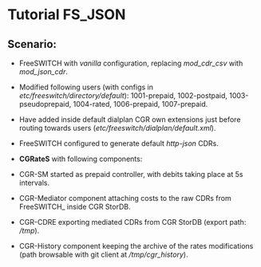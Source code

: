 Tutorial FS_JSON
================

Scenario:
---------

- FreeSWITCH with *vanilla* configuration, replacing *mod_cdr_csv* with *mod_json_cdr*. 

 - Modified following users (with configs in *etc/freeswitch/directory/default*): 1001-prepaid, 1002-postpaid, 1003-pseudoprepaid, 1004-rated, 1006-prepaid, 1007-prepaid.
 - Have added inside default dialplan CGR own extensions just before routing towards users (*etc/freeswitch/dialplan/default.xml*).
 - FreeSWITCH configured to generate default *http-json* CDRs.

- **CGRateS** with following components:

 - CGR-SM started as prepaid controller, with debits taking place at 5s intervals.
 - CGR-Mediator component attaching costs to the raw CDRs from FreeSWITCH_ inside CGR StorDB.
 - CGR-CDRE exporting mediated CDRs from CGR StorDB (export path: */tmp*).
 - CGR-History component keeping the archive of the rates modifications (path browsable with git client at */tmp/cgr_history*).
